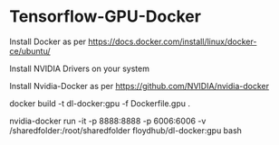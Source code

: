 # Tensorflow-GPU-Docker

Install Docker as per https://docs.docker.com/install/linux/docker-ce/ubuntu/

Install NVIDIA Drivers on your system

Install Nvidia-Docker as per  https://github.com/NVIDIA/nvidia-docker

docker build -t dl-docker:gpu -f Dockerfile.gpu .

nvidia-docker run -it -p 8888:8888 -p 6006:6006 -v /sharedfolder:/root/sharedfolder floydhub/dl-docker:gpu bash
